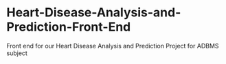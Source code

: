# Heart-Disease-Analysis-and-Prediction-Front-End
Front end for our Heart Disease Analysis and Prediction Project for ADBMS subject
